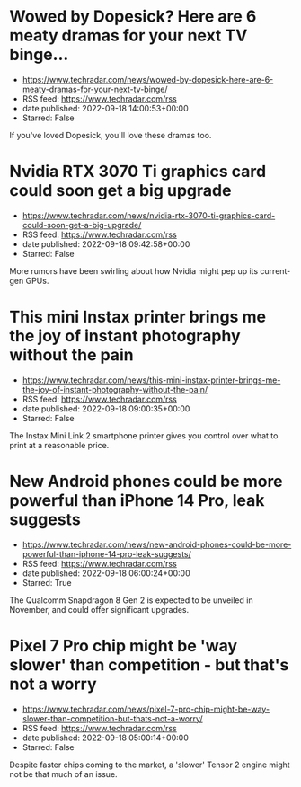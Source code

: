 # Wowed by Dopesick? Here are 6 meaty dramas for your next TV binge...
 - https://www.techradar.com/news/wowed-by-dopesick-here-are-6-meaty-dramas-for-your-next-tv-binge/
 - RSS feed: https://www.techradar.com/rss
 - date published: 2022-09-18 14:00:53+00:00
 - Starred: False

If you've loved Dopesick, you'll love these dramas too.

# Nvidia RTX 3070 Ti graphics card could soon get a big upgrade
 - https://www.techradar.com/news/nvidia-rtx-3070-ti-graphics-card-could-soon-get-a-big-upgrade/
 - RSS feed: https://www.techradar.com/rss
 - date published: 2022-09-18 09:42:58+00:00
 - Starred: False

More rumors have been swirling about how Nvidia might pep up its current-gen GPUs.

# This mini Instax printer brings me the joy of instant photography without the pain
 - https://www.techradar.com/news/this-mini-instax-printer-brings-me-the-joy-of-instant-photography-without-the-pain/
 - RSS feed: https://www.techradar.com/rss
 - date published: 2022-09-18 09:00:35+00:00
 - Starred: False

The Instax Mini Link 2 smartphone printer gives you control over what to print at a reasonable price.

# New Android phones could be more powerful than iPhone 14 Pro, leak suggests
 - https://www.techradar.com/news/new-android-phones-could-be-more-powerful-than-iphone-14-pro-leak-suggests/
 - RSS feed: https://www.techradar.com/rss
 - date published: 2022-09-18 06:00:24+00:00
 - Starred: True

The Qualcomm Snapdragon 8 Gen 2 is expected to be unveiled in November, and could offer significant upgrades.

# Pixel 7 Pro chip might be 'way slower' than competition - but that's not a worry
 - https://www.techradar.com/news/pixel-7-pro-chip-might-be-way-slower-than-competition-but-thats-not-a-worry/
 - RSS feed: https://www.techradar.com/rss
 - date published: 2022-09-18 05:00:14+00:00
 - Starred: False

Despite faster chips coming to the market, a 'slower' Tensor 2 engine might not be that much of an issue.
